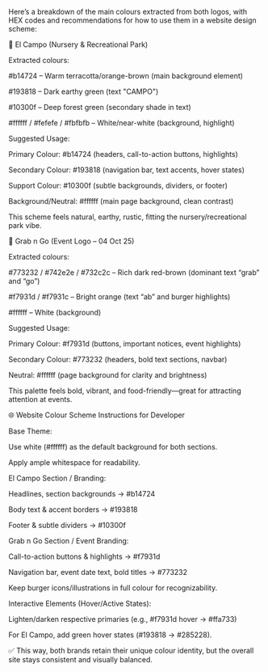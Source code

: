 Here’s a breakdown of the main colours extracted from both logos, with HEX codes and recommendations for how to use them in a website design scheme:

🎨 El Campo (Nursery & Recreational Park)

Extracted colours:

#b14724 – Warm terracotta/orange-brown (main background element)

#193818 – Dark earthy green (text "CAMPO")

#10300f – Deep forest green (secondary shade in text)

#ffffff / #fefefe / #fbfbfb – White/near-white (background, highlight)

Suggested Usage:

Primary Colour: #b14724 (headers, call-to-action buttons, highlights)

Secondary Colour: #193818 (navigation bar, text accents, hover states)

Support Colour: #10300f (subtle backgrounds, dividers, or footer)

Background/Neutral: #ffffff (main page background, clean contrast)

This scheme feels natural, earthy, rustic, fitting the nursery/recreational park vibe.

🍔 Grab n Go (Event Logo – 04 Oct 25)

Extracted colours:

#773232 / #742e2e / #732c2c – Rich dark red-brown (dominant text “grab” and “go”)

#f7931d / #f7931c – Bright orange (text “ab” and burger highlights)

#ffffff – White (background)

Suggested Usage:

Primary Colour: #f7931d (buttons, important notices, event highlights)

Secondary Colour: #773232 (headers, bold text sections, navbar)

Neutral: #ffffff (page background for clarity and brightness)

This palette feels bold, vibrant, and food-friendly—great for attracting attention at events.

🌐 Website Colour Scheme Instructions for Developer

Base Theme:

Use white (#ffffff) as the default background for both sections.

Apply ample whitespace for readability.

El Campo Section / Branding:

Headlines, section backgrounds → #b14724

Body text & accent borders → #193818

Footer & subtle dividers → #10300f

Grab n Go Section / Event Branding:

Call-to-action buttons & highlights → #f7931d

Navigation bar, event date text, bold titles → #773232

Keep burger icons/illustrations in full colour for recognizability.

Interactive Elements (Hover/Active States):

Lighten/darken respective primaries (e.g., #f7931d hover → #ffa733)

For El Campo, add green hover states (#193818 → #285228).

✅ This way, both brands retain their unique colour identity, but the overall site stays consistent and visually balanced.